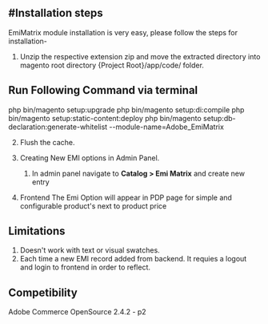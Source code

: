 #Installation steps
---------------------
EmiMatrix module installation is very easy, please follow the steps for installation-

1. Unzip the respective extension zip and  move the extracted directory into magento root directory {Project Root}/app/code/ folder.

Run Following Command via terminal
-----------------------------------
php bin/magento setup:upgrade
php bin/magento setup:di:compile
php bin/magento setup:static-content:deploy
php bin/magento setup:db-declaration:generate-whitelist --module-name=Adobe_EmiMatrix

2. Flush the cache.
3. Creating New EMI options in Admin Panel.
    1. In admin panel navigate to **Catalog > Emi Matrix** and create new entry

4. Frontend
The Emi Option will appear in PDP page for simple and configurable product's next to product price

Limitations
-----------------
1. Doesn't work with text or visual swatches.
2. Each time a new EMI record added from backend. It requies a logout and login to frontend in order to reflect. 

Competibility
-----------------
Adobe Commerce OpenSource 2.4.2 - p2